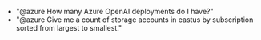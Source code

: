 - "@azure How many Azure OpenAI deployments do I have?"
- "@azure Give me a count of storage accounts in eastus by subscription sorted from largest to smallest."
